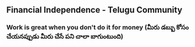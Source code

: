 ## Financial Independence - Telugu Community

### Work is great when you don't do it for money (మీరు డబ్బు కోసం చేయనప్పుడు మీరు చేసే పని చాలా బాగుంటుంది)

